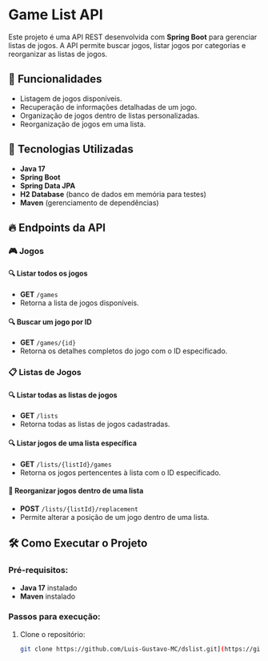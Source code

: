 # Game List API

Este projeto é uma API REST desenvolvida com **Spring Boot** para gerenciar listas de jogos. A API permite buscar jogos, listar jogos por categorias e reorganizar as listas de jogos.

## 📌 Funcionalidades

- Listagem de jogos disponíveis.
- Recuperação de informações detalhadas de um jogo.
- Organização de jogos dentro de listas personalizadas.
- Reorganização de jogos em uma lista.

## 🚀 Tecnologias Utilizadas

- **Java 17**
- **Spring Boot**
- **Spring Data JPA**
- **H2 Database** (banco de dados em memória para testes)
- **Maven** (gerenciamento de dependências)

## 🔥 Endpoints da API

### 🎮 Jogos

#### 🔍 Listar todos os jogos
- **GET** `/games`
- Retorna a lista de jogos disponíveis.

#### 🔍 Buscar um jogo por ID
- **GET** `/games/{id}`
- Retorna os detalhes completos do jogo com o ID especificado.

### 📋 Listas de Jogos

#### 🔍 Listar todas as listas de jogos
- **GET** `/lists`
- Retorna todas as listas de jogos cadastradas.

#### 🔍 Listar jogos de uma lista específica
- **GET** `/lists/{listId}/games`
- Retorna os jogos pertencentes à lista com o ID especificado.

#### 🔄 Reorganizar jogos dentro de uma lista
- **POST** `/lists/{listId}/replacement`
- Permite alterar a posição de um jogo dentro de uma lista.

## 🛠️ Como Executar o Projeto

### Pré-requisitos:
- **Java 17** instalado
- **Maven** instalado

### Passos para execução:
1. Clone o repositório:
   ```bash
   git clone https://github.com/Luis-Gustavo-MC/dslist.git](https://github.com/Luis-Gustavo-MC/Game-List-API.git

